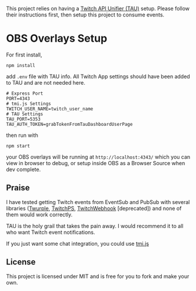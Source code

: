 This project relies on having a [Twitch API Unifier (TAU)](https://github.com/Team-TAU/tau) setup. Please follow their instructions first, then setup this project to consume events.

# OBS Overlays Setup

For first install,

```
npm install
```

add `.env` file with TAU info. All Twitch App settings should have been added to TAU and are not needed here.

```
# Express Port
PORT=4343
# tmi.js Settings
TWITCH_USER_NAME=twitch_user_name
# TAU Settings
TAU_PORT=5353
TAU_AUTH_TOKEN=grabTokenFromTauDashboardUserPage
```

then run with

```
npm start
```

your OBS overlays will be running at `http://localhost:4343/` which you can view in browser to debug, or setup inside OBS as a Browser Source when dev complete.

## Praise

I have tested getting Twitch events from EventSub and PubSub with several libraries ([Twurple](https://twurple.js.org/), [TwitchPS](https://www.npmjs.com/package/twitchps), [TwitchWebhook](https://www.npmjs.com/package/twitch-webhook) \[deprecated\]) and none of them would work correctly.

TAU is the holy grail that takes the pain away. I would recommend it to all who want Twitch event notifications.

If you just want some chat integration, you could use [tmi.js](https://tmijs.com/)

## License

This project is licensed under MIT and is free for you to fork and make your own.